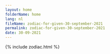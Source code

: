```yaml
---
layout: home
folderName: home
lang: nl
fileName: zodiac-for-given-30-september-2021
permalink: zodiac-for-given-30-september-2021
date: 30-09-2021
---
```

{% include zodiac.html %}
